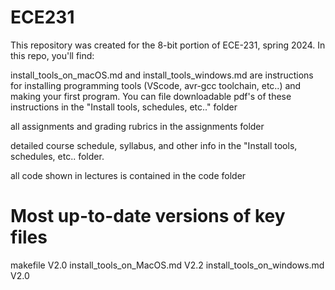 # ECE231

This repository was created for the 8-bit portion of ECE-231, spring 2024. In this repo, you'll find:

install_tools_on_macOS.md and install_tools_windows.md are instructions for installing programming tools (VScode, avr-gcc toolchain, etc..) and making your first program.  You can file downloadable pdf's of these instructions in the "Install tools, schedules, etc.." folder

all assignments and grading rubrics in the assignments folder

detailed course schedule, syllabus, and other info in the "Install tools, schedules, etc.. folder.

all code shown in lectures is contained in the code folder

# **Most up-to-date versions of key files**
makefile V2.0
install_tools_on_MacOS.md V2.2
install_tools_on_windows.md V2.0
